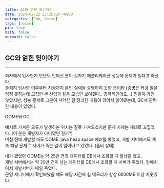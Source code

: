 ```yaml
---
title: GC와 얽힌 뒷이야기
date: 2024-02-22 23:25:00 +0900
categories: [Job, Noise]
tags: [noise]
pin: true
math: false
mermaid: false
---
```


## GC와 얽힌 뒷이야기
<hr/>

회사에서 입사한지 반년도 안되신 분이 갑자기 애플리케이션 성능에 문제가 있다고 하셨다.   
솔직히 입사한 이후부터 지금까지 본인 실력을 증명하지 못한 분이라
(증명은 커녕 일을 엄청 못하는데 고집만 센 신입과 같은 모습만 보여줬다.. 경력직인데도...)
믿음이 가진 않았지만, 성능 문제로 그분이 파악한 걸 정리한 내용이 있어서 읽어봤는데, GC에 관련한 내용이 있었다.   
   
OOME와 GC...   
   
예시로 가져온 오류가 발생하는 위치는 잘못 가져오셨지만 문제 자체는 제대로 꼬집었다. (이 분은 개발자가 아니었던 걸까?)   
며칠 전에 개발할 때도 OOME: java heap space 에러를 봤었고, 
개발 서버에서도 계속 해당 문제로 서버가 죽는 일이 일어나고 있었다. (좀비 상태)   
   
내가 봤었던 OOME는 약 25만 건의 데이터를 DB에서 조회할 때 발생을 했고,   
개발 서버에서는 약 30만 건이 넘는 데이터를 DB에서 조회할 때 서버가 죽었다. 일배치여서 개발서버가 매일 죽었다.   
운영 제니퍼에서 확인해봤을 때도 해당 시간에 힙 메모리가 항상 6000MB 이상 치솟았다.
